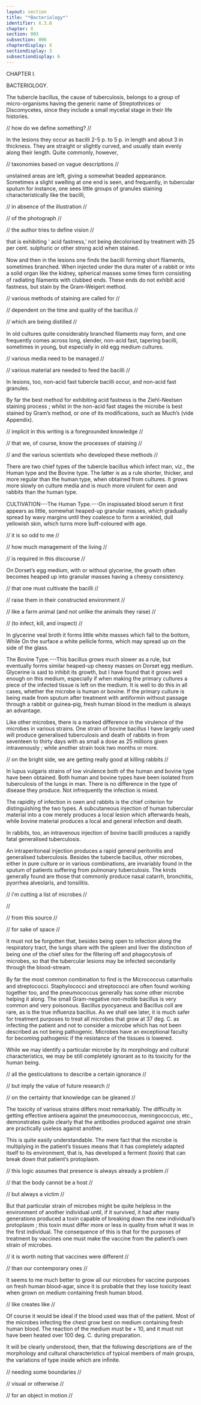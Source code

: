 ```yaml
---
layout: section
title: "*Bacteriology*"
identifier: X.3.6
chapter: X
section: 003
subsection: 006
chapterdisplay: X
sectiondisplay: 3
subsectiondisplay: 6
---
```


CHAPTER I. 

BACTERIOLOGY. 

The tubercle bacillus, the cause of tuberculosis, belongs to a group of micro-organisms having the generic name of Streptothrices or Discomycetes, since they include a small mycelial stage in their life histories. 

// how do we define something? // 

In the lesions they occur as bacilli 2-5 p. to 5 p. in length and about 3 in thickness. They are straight or slightly curved, and usually stain evenly along their length. Quite commonly, however, 

// taxonomies based on vague descriptions //  

unstained areas are left, giving a somewhat beaded appearance. Sometimes a slight swelling at one end is seen, and frequently, in tubercular sputum for instance, one sees little groups of granules staining characteristically like the bacilli, 

// in absence of the illustration // 

// of the photograph // 

// the author tries to define vision // 

that is exhibiting ‘ acid fastness,’ not being decolorised by treatment with 25 per cent. sulphuric or other strong acid when stained. 

Now and then in the lesions one ﬁnds the bacilli forming short ﬁlaments, sometimes branched. When injected under the dura mater of a rabbit or into a solid organ like the kidney, spherical masses some times form consisting of radiating ﬁlaments with clubbed ends. These ends do not exhibit acid fastness, but stain by the Gram-Weigert method. 

// various methods of staining are called for // 

// dependent on the time and quality of the bacillus // 

// which are being distilled // 

In old cultures quite considerably branched ﬁlaments may form, and one frequently comes across long, slender, non-acid fast, tapering bacilli, sometimes in young, but especially in old egg medium cultures. 

// various media need to be managed // 

// various material are needed to feed the bacilli // 

In lesions, too, non-acid fast tubercle bacilli occur, and non-acid fast granules. 

By far the best method for exhibiting acid fastness is the Ziehl-Neelsen staining process ; whilst in the non-acid fast stages the microbe is best stained by Gram’s method, or one of its modiﬁcations, such as Much’s (vide Appendix). 

// implicit in this writing is a foregrounded knowledge // 

// that we, of course, know the processes of staining // 

// and the various scientists who developed these methods // 

There are two chief types of the tubercle bacillus which infect man, viz., the Human type and the Bovine type. The latter is as a rule shorter, thicker, and more regular than the human type, when obtained from cultures. It grows more slowly on culture media and is much more virulent for oxen and rabbits than the human type. 

CULTIVATION---The Human Type.---On inspissated blood serum it ﬁrst appears as little, somewhat heaped-up granular masses, which gradually spread by wavy margins until they coalesce to form a wrinkled, dull yellowish skin, which turns more buff-coloured with age. 

// it is so odd to me // 

// how much management of the living // 

// is required in this discourse // 

On Dorset’s egg medium, with or without glycerine, the growth often becomes heaped up into granular masses having a cheesy consistency. 

// that one must cultivate the bacilli // 

// raise them in their constructed environment // 

// like a farm animal (and not unlike the animals they raise) // 

// (to infect, kill, and inspect) // 

In glycerine veal broth it forms little white masses which fall to the bottom, While On the surface a white pellicle forms, which may spread up on the side of the glass. 

The Bovine Type.---This bacillus grows much slower as a rule, but eventually forms similar heaped-up cheesy masses on Dorset egg medium. Glycerine is said to inhibit its growth, but I have found that it grows well enough on this medium, especially if when making the primary cultures a piece of the infected tissue is left on the medium. It is well to do this in all cases, whether the microbe is human or bovine. If the primary culture is being made from sputum after treatment with antiformin without passage through a rabbit or guinea-pig, fresh human blood in the medium is always an advantage. 

Like other microbes, there is a marked difference in the virulence of the microbes in various strains. One strain of bovine bacillus I have largely used will produce generalised tuberculosis and death of rabbits in from seventeen to thirty days with as small a dose as 25 millions given intravenously ; while another strain took two months or more. 

// on the bright side, we are getting really good at killing rabbits // 

In lupus vulgaris strains of low virulence both of the human and bovine type have been obtained. Both human and bovine types have been isolated from tuberculosis of the lungs in man. There is no difference in the type of disease they produce. Not infrequently the infection is mixed. 

The rapidity of infection in oxen and rabbits is the chief criterion for distinguishing the two types. A subcutaneous injection of human tubercular material into a cow merely produces a local lesion  which afterwards heals, while bovine material produces a local and general infection and death. 

In rabbits, too, an intravenous injection of bovine bacilli produces a rapidly fatal generalised tuberculosis. 

An intraperitoneal injection produces a rapid general peritonitis and generalised tuberculosis. Besides the tubercle bacillus, other microbes, either in pure culture or in various combinations, are invariably found in the sputum of patients suffering from pulmonary tuberculosis. The kinds generally found are those that commonly produce nasal catarrh, bronchitis, pyorrhea alveolaris, and tonsilitis. 

// i'm cutting a list of microbes //

//

// from this source //

// for sake of space // 

It must not be forgotten that, besides being open to infection along the respiratory tract, the lungs share with the spleen and liver the distinction of being one of the chief sites for the ﬁltering off and phagocytosis of microbes, so that the tubercular lesions may be infected secondarily through the blood-stream. 

By far the most common combination to ﬁnd is the Micrococcus catarrhalis and streptococci. Staphylococci and streptococci are often found working together too, and the pneumococcus generally has some other microbe helping it along. The small Gram-negative non-motile bacillus is very common and very poisonous. Bacillus pyocyaneus and Bacillus coll are rare, as is the true inﬂuenza bacillus. As we shall see later, it is much safer for treatment purposes to treat all microbes that grow at 37 deg. C. as infecting the patient and not to consider a microbe which has not been described as not being pathogenic. Microbes have an exceptional faculty for becoming pathogenic if the resistance of the tissues is lowered. 

While we may identify a particular microbe by its morphology and cultural characteristics, we may be still completely ignorant as to its toxicity for the human being. 

// all the gesticulations to describe a certain ignorance // 

// but imply the value of future research // 

// on the certainty that knowledge can be gleaned //

The toxicity of various strains differs most remarkably. The difficulty in getting effective antisera against the pneumococcus, meningococcus, etc., demonstrates quite clearly that the antibodies produced against one strain are practically useless against another. 

This is quite easily understandable. The mere fact that the microbe is multiplying in the patient’s tissues means that it has completely adapted itself to its environment, that is, has developed a ferment (toxin) that can break down that patient’s protoplasm. 

// this logic assumes that presence is always already a problem // 

// that the body cannot be a host // 

// but always a victim //

But that particular strain of microbes might be quite helpless in the environment of another individual until, if it survived, it had after many generations produced a toxin capable of breaking down the new individual’s protoplasm ; this toxin must differ more or less in quality from what it was in the ﬁrst individual. The consequence of this is that for the purposes of treatment by vaccines one must make the vaccine from the patient’s own strain of microbes. 

// it is worth noting that vaccines were different // 

// than our contemporary ones // 

It seems to me much better to grow all our microbes for vaccine purposes on fresh human blood-agar, since it is probable that they lose toxicity least when grown on medium containing fresh human blood. 

// like creates like // 

Of course it would be ideal if the blood used was that of the patient. Most of the microbes infecting the chest grow best on medium containing fresh human blood. The reaction of the medium must be + 10, and it must not have been heated over 100 deg. C. during preparation. 

It will be clearly understood, then, that the following descriptions are of the morphology and cultural characteristics of typical members of main groups, the variations of type inside which are inﬁnite. 

// needing some boundaries // 

// visual or otherwise // 

// for an object in motion // 